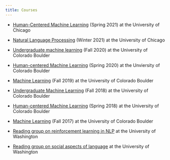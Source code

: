 ```yaml
---
title: Courses
---
```


* [Human-Centered Machine Learning](https://github.com/ChicagoHAI/human-centered-machine-learning) (Spring 2021) at the University of Chicago

*  [Natural Language Processing](https://canvas.uchicago.edu/courses/32962) (Winter 2021) at the University of Chicago

* [Undergraduate machine learning](https://github.com/BoulderDS/CSCI-4622-Machine-Learning-fa20/) (Fall 2020) at the University of Colorado Boulder

* [Human-centered Machine Learning](https://github.com/BoulderDS/human-centered-machine-learning) (Spring 2020) at the Unviersity of Colorado Boulder

* [Machine Learning](https://github.com/BoulderDS/CSCI5622-Machine-Learning) (Fall 2019) at the University of Colorado Boulder


* [Undergraduate Machine Learning](https://github.com/BoulderDS/CSCI-4622-Machine-Learning-18fa) (Fall 2018) at the University of Colorado Boulder

* [Human-centered Machine Learning][hcml18_link] (Spring 2018) at the University of Colorado Boulder

* [Machine Learning][ml17_link] (Fall 2017) at the University of Colorado Boulder

* [Reading group on reinforcement learning in NLP][rl_reading_link] at the University of Washington

* [Reading group on social aspects of language][social_reading_link] at the University of Washington

[hcml18_link]: courses/hcml/home.html
[ml17_link]: courses/csci5622/2017fa/home.html
[rl_reading_link]: https://github.com/jiyfeng/rl4nlp
[social_reading_link]: courses/reading-group-on-social-aspects-of-language.html

